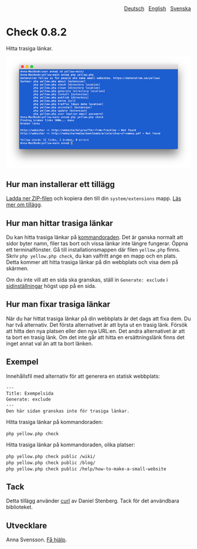 <p align="right"><a href="README-de.md">Deutsch</a> &nbsp; <a href="README.md">English</a> &nbsp; <a href="README-sv.md">Svenska</a></p>

# Check 0.8.2

Hitta trasiga länkar.

<p align="center"><img src="SCREENSHOT.png?raw=true" alt="Skärmdump"></p>

## Hur man installerar ett tillägg

[Ladda ner ZIP-filen](https://github.com/annaesvensson/yellow-check/archive/refs/heads/main.zip) och kopiera den till din `system/extensions` mapp. [Läs mer om tillägg](https://github.com/annaesvensson/yellow-update/tree/main/README-sv.md).

## Hur man hittar trasiga länkar

Du kan hitta trasiga länkar på [kommandoraden](https://github.com/annaesvensson/yellow-core/tree/main/README-sv.md). Det är ganska normalt att sidor byter namn, filer tas bort och vissa länkar inte längre fungerar. Öppna ett terminalfönster. Gå till installationsmappen där filen `yellow.php` finns. Skriv `php yellow.php check`, du kan valfritt ange en mapp och en plats. Detta kommer att hitta trasiga länkar på din webbplats och visa dem på skärmen.

Om du inte vill att en sida ska granskas, ställ in `Generate: exclude` i [sidinställningar](https://github.com/annaesvensson/yellow-core/tree/main/README-sv.md#inställningar-page) högst upp på en sida.

## Hur man fixar trasiga länkar

När du har hittat trasiga länkar på din webbplats är det dags att fixa dem. Du har två alternativ. Det första alternativet är att byta ut en trasig länk. Försök att hitta den nya platsen eller den nya URL:en. Det andra alternativet är att ta bort en trasig länk. Om det inte går att hitta en ersättningslänk finns det inget annat val än att ta bort länken.

## Exempel

Innehållsfil med alternativ för att generera en statisk webbplats:

    ---
    Title: Exempelsida
    Generate: exclude
    ---
    Den här sidan granskas inte för trasiga länkar.

Hitta trasiga länkar på kommandoraden:

`php yellow.php check`  

Hitta trasiga länkar på kommandoraden, olika platser:

`php yellow.php check public /wiki/`  
`php yellow.php check public /blog/`  
`php yellow.php check public /help/how-to-make-a-small-website`  

## Tack

Detta tillägg använder [curl](https://github.com/curl/curl) av Daniel Stenberg. Tack för det användbara biblioteket.

## Utvecklare

Anna Svensson. [Få hjälp](https://datenstrom.se/sv/yellow/help/).
